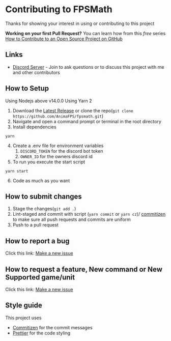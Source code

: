 # Contributing to FPSMath

Thanks for showing your interest in using or contributing to this project

**Working on your first Pull Request?** You can learn how from this _free_ series [How to Contribute to an Open Source Project on GitHub](https://kcd.im/pull-request)

## Links

-   [Discord Server](https://discord.gg/Bg2gNT35s9) - Join to ask questions or to discuss this project with me and other contributors

## How to Setup

Using Nodejs above v14.0.0
Using Yarn 2

1. Download the [Latest Release](https://github.com/AnimaFPS/fpsmath/releases/latest) or clone the repo(`git clone https://github.com/AnimaFPS/fpsmath.git`)
2. Navigate and open a command prompt or terminal in the root directory
3. Install dependencies

```shell
yarn
```

4. Create a .env file for environment variables
    1. `DISCORD_TOKEN` for the discord bot token
    2. `OWNER_ID` for the owners discord id
5. To run you execute the start script

```shell
yarn start
```

6. Code as much as you want

## How to submit changes

1. Stage the changes(`git add .`)
2. Lint-staged and commit with script (`yarn commit` or `yarn cz`)/ [commitizen](https://https://github.com/commitizen/cz-cli) to make sure all push requests and commits are uniform
3. Push to a pull request

## How to report a bug

Click this link: [Make a new issue](https://github.com/AnimaFPS/fpsmath/issues/new?assignees=&labels=&template=bug_report.md&title=)

## How to request a feature, New command or New Supported game/unit

Click this link: [Make a new issue](https://github.com/AnimaFPS/fpsmath/issues/new?assignees=&labels=&template=feature_request.md&title=)

## Style guide

This project uses

-   [Commitizen](https://https://github.com/commitizen/cz-cli) for the commit messages
-   [Prettier](https://prettier.io/) for the code styling
